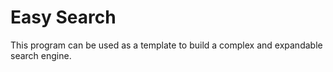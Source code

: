 # Easy Search
  
This program can be used as a template to build a complex and expandable search engine.